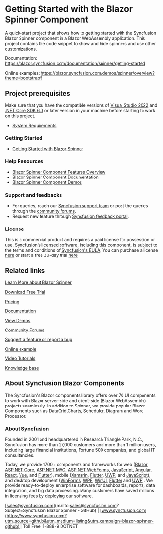 # Getting Started with the Blazor Spinner Component
A quick-start project that shows how to getting started with the Syncfusion Blazor Spinner component in a Blazor WebAssembly application. This project contains the code snippet to show and hide spinners and use other customizations.

Documentation: https://blazor.syncfusion.com/documentation/spinner/getting-started

Online examples: https://blazor.syncfusion.com/demos/spinner/overview?theme=bootstrap5

## Project prerequisites
Make sure that you have the compatible versions of [Visual Studio 2022](https://visualstudio.microsoft.com/downloads/ ) and [.NET Core SDK 6.0](https://dotnet.microsoft.com/en-us/download/dotnet/6.0) or later version in your machine before starting to work on this project.

* [System Requirements](https://blazor.syncfusion.com/documentation/system-requirements?utm_source=github&utm_medium=listing&utm_campaign=blazor-spinner-github)

### Getting Started

* [Getting Started with Blazor Spinner](https://blazor.syncfusion.com/documentation/spinner/getting-started?utm_source=github&utm_medium=listing&utm_campaign=blazor-spinner-github)

### Help Resources

* [Blazor Spinner Component Features Overview](https://www.syncfusion.com/blazor-components/blazor-spinner?utm_source=github&utm_medium=listing&utm_campaign=blazor-spinner-github)
* [Blazor Spinner Component Documentation](https://blazor.syncfusion.com/documentation/spinner/getting-started?utm_source=github&utm_medium=listing&utm_campaign=blazor-spinner-github)
* [Blazor Spinner Component Demos](https://blazor.syncfusion.com/demos/spinner/overview?utm_source=github&utm_medium=listing&utm_campaign=blazor-spinner-github)

### Support and feedbacks

* For queries, reach our [Syncfusion support team](https://www.syncfusion.com/support/directtrac/incidents/newincident?utm_source=github&utm_medium=listing&utm_campaign=blazor-spinner-github) or post the queries through the [community forums](https://www.syncfusion.com/forums/blazor-components?utm_source=github&utm_medium=listing&utm_campaign=blazor-spinner-github). 
* Request new feature through [Syncfusion feedback portal](https://www.syncfusion.com/feedback/blazor-components?utm_source=github&utm_medium=listing&utm_campaign=blazor-spinner-github).

### License

This is a commercial product and requires a paid license for possession or use. Syncfusion’s licensed software, including this component, is subject to the terms and conditions of [Syncfusion's EULA](https://www.syncfusion.com/eula/es/?utm_source=github&utm_medium=listing&utm_campaign=blazor-spinner-github). You can purchase a license [here](https://www.syncfusion.com/sales/products?utm_source=github&utm_medium=listing&utm_campaign=blazor-spinner-github) or start a free 30-day trial [here](https://www.syncfusion.com/account/manage-trials/start-trials?utm_source=github&utm_medium=listing&utm_campaign=blazor-spinner-github)

## Related links

[Learn More about Blazor Spinner](https://www.syncfusion.com/blazor-components/blazor-spinner?utm_source=github&utm_medium=listing&utm_campaign=blazor-navigations-github-samples)

[Download Free Trial](https://www.syncfusion.com/downloads/blazor?utm_source=github&utm_medium=listing&utm_campaign=blazor-spinner-github-samples)

[Pricing](https://www.syncfusion.com/sales/products/blazor?utm_source=github&utm_medium=listing&utm_campaign=blazor-spinner-github-samples)

[Documentation](https://blazor.syncfusion.com/documentation/toolbar/getting-started?utm_source=github&utm_medium=listing&utm_campaign=blazor-spinner-github-samples)

[View Demos](https://blazor.syncfusion.com/demos/toolbar/default-functionalities?utm_source=github&utm_medium=listing&utm_campaign=blazor-spinner-github-samples)

[Community Forums](https://www.syncfusion.com/forums/blazor-components?utm_source=github&utm_medium=listing&utm_campaign=blazor-spinner-github-samples)

[Suggest a feature or report a bug](https://www.syncfusion.com/feedback/blazor-components?utm_source=github&utm_medium=listing&utm_campaign=blazor-spinner-github-samples)

[Online example](https://blazor.syncfusion.com/demos/toolbar/default-functionalities?utm_source=github&utm_medium=listing&utm_campaign=blazor-spinner-github-samples)

[Video Tutorials](https://www.syncfusion.com/tutorial-videos/blazor/toolbar?utm_source=github&utm_medium=listing&utm_campaign=blazor-spinner-github-samples)

[Knowledge base](https://www.syncfusion.com/kb/blazor-components?utm_source=github&utm_medium=listing&utm_campaign=blazor-spinner-github-samples)

## About Syncfusion Blazor Components
The Syncfusion's Blazor components library offers over 70 UI components to work with Blazor server-side and client-side (Blazor WebAssembly) projects seamlessly. In addition to Spinner, we provide popular Blazor Components such as DataGrid,Charts, Scheduler, Diagram and Word Processor.

### About Syncfusion

Founded in 2001 and headquartered in Research Triangle Park, N.C., Syncfusion has more than 27,000 customers and more than 1 million users, including large financial institutions, Fortune 500 companies, and global IT consultancies.
 
Today, we provide 1700+ components and frameworks for web ([Blazor](https://www.syncfusion.com/blazor-components?utm_source=github&utm_medium=listing&utm_campaign=blazor-spinner-github), [ASP.NET Core](https://www.syncfusion.com/aspnet-core-ui-controls?utm_source=github&utm_medium=listing&utm_campaign=blazor-spinner-github), [ASP.NET MVC](https://www.syncfusion.com/aspnet-mvc-ui-controls?utm_source=github&utm_medium=listing&utm_campaign=blazor-spinner-github), [ASP.NET WebForms](https://www.syncfusion.com/jquery/aspnet-webforms-ui-controls?utm_source=github&utm_medium=listing&utm_campaign=blazor-spinner-github), [JavaScript](https://www.syncfusion.com/javascript-ui-controls?utm_source=github&utm_medium=listing&utm_campaign=blazor-spinner-github), [Angular](https://www.syncfusion.com/angular-ui-components?utm_source=github&utm_medium=listing&utm_campaign=blazor-spinner-github), [React](https://www.syncfusion.com/react-ui-components?utm_source=github&utm_medium=listing&utm_campaign=blazor-spinner-github), [Vue](https://www.syncfusion.com/vue-ui-components?utm_source=github&utm_medium=listing&utm_campaign=blazor-spinner-github), and [Flutter](https://www.syncfusion.com/flutter-widgets?utm_source=github&utm_medium=listing&utm_campaign=blazor-spinner-github)), mobile ([Xamarin](https://www.syncfusion.com/xamarin-ui-controls?utm_source=github&utm_medium=listing&utm_campaign=blazor-spinner-github), [Flutter](https://www.syncfusion.com/flutter-widgets?utm_source=github&utm_medium=listing&utm_campaign=blazor-spinner-github), [UWP](https://www.syncfusion.com/uwp-ui-controls?utm_source=github&utm_medium=listing&utm_campaign=blazor-spinner-github), and [JavaScript](https://www.syncfusion.com/javascript-ui-controls?utm_source=github&utm_medium=listing&utm_campaign=blazor-spinner-github)), and desktop development ([WinForms](https://www.syncfusion.com/winforms-ui-controls?utm_source=github&utm_medium=listing&utm_campaign=blazor-spinner-github), [WPF](https://www.syncfusion.com/wpf-controls?utm_source=github&utm_medium=listing&utm_campaign=blazor-spinner-github), [WinUI](https://www.syncfusion.com/winui-controls?utm_source=github&utm_medium=listing&utm_campaign=blazor-spinner-github), [Flutter](https://www.syncfusion.com/flutter-widgets?utm_source=github&utm_medium=listing&utm_campaign=blazor-spinner-github) and [UWP](https://www.syncfusion.com/uwp-ui-controls?utm_source=github&utm_medium=listing&utm_campaign=blazor-spinner-github)). We provide ready-to-deploy enterprise software for dashboards, reports, data integration, and big data processing. Many customers have saved millions in licensing fees by deploying our software.

[sales@syncfusion.com](mailto:sales@syncfusion.com?Subject=Syncfusion Blazor Spinner - GitHub) | [www.syncfusion.com](https://www.syncfusion.com?utm_source=github&utm_medium=listing&utm_campaign=blazor-spinner-github) | Toll Free: 1-888-9 DOTNET
